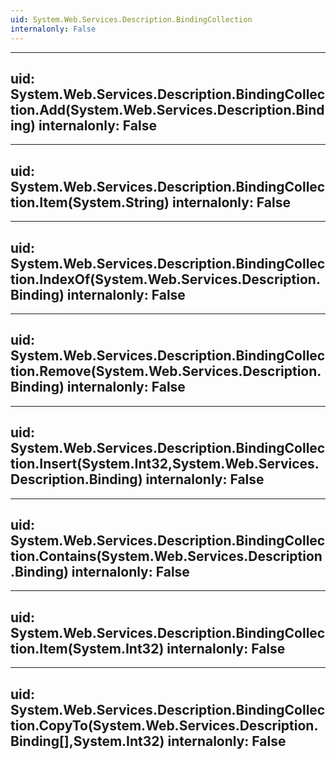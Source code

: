 ```yaml
---
uid: System.Web.Services.Description.BindingCollection
internalonly: False
---
```


---
uid: System.Web.Services.Description.BindingCollection.Add(System.Web.Services.Description.Binding)
internalonly: False
---

---
uid: System.Web.Services.Description.BindingCollection.Item(System.String)
internalonly: False
---

---
uid: System.Web.Services.Description.BindingCollection.IndexOf(System.Web.Services.Description.Binding)
internalonly: False
---

---
uid: System.Web.Services.Description.BindingCollection.Remove(System.Web.Services.Description.Binding)
internalonly: False
---

---
uid: System.Web.Services.Description.BindingCollection.Insert(System.Int32,System.Web.Services.Description.Binding)
internalonly: False
---

---
uid: System.Web.Services.Description.BindingCollection.Contains(System.Web.Services.Description.Binding)
internalonly: False
---

---
uid: System.Web.Services.Description.BindingCollection.Item(System.Int32)
internalonly: False
---

---
uid: System.Web.Services.Description.BindingCollection.CopyTo(System.Web.Services.Description.Binding[],System.Int32)
internalonly: False
---
